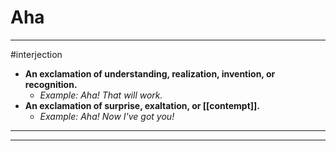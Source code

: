 # Aha
---
#interjection
- **An exclamation of understanding, realization, invention, or recognition.**
	- _Example: Aha! That will work._
- **An exclamation of surprise, exaltation, or [[contempt]].**
	- _Example: Aha! Now I've got you!_
---
---
